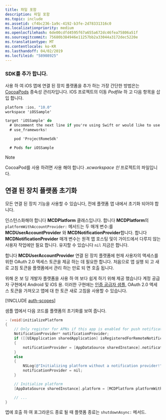 ```yaml
---
title: 파일 포함
description: 파일 포함
ms.topic: include
ms.assetid: cf4bc236-1a9c-4192-b3fe-2d78331316c0
ms.localizationpriority: medium
ms.openlocfilehash: 6de00cdfd4595f67a655a672dc46fea75806a51f
ms.sourcegitcommit: 75680b384946e11257bb2a33044a3172dec5220e
ms.translationtype: MT
ms.contentlocale: ko-KR
ms.lasthandoff: 04/02/2019
ms.locfileid: "58908925"
---
```

### <a name="add-the-sdk"></a>SDK를 추가 합니다.

사용 하 여 iOS 앱에 연결 된 장치 플랫폼을 추가 하는 가장 간단한 방법은는 [CocoaPods](https://cocoapods.org/) 종속성 관리자입니다. IOS 프로젝트의 이동 *Podfile* 하 고 다음 항목을 삽입 합니다.

```ObjectiveC
platform :ios, "10.0"
workspace 'iOSSample'

target 'iOSSample' do
  # Uncomment the next line if you're using Swift or would like to use dynamic frameworks
  # use_frameworks!

    pod 'ProjectRomeSdk'

  # Pods for iOSSample
```

> [!NOTE]
> CocoaPod를 사용 하려면 사용 해야 합니다 _.xcworkspace 인_ 프로젝트의 파일입니다.

## <a name="initialize-the-connected-devices-platform"></a>연결 된 장치 플랫폼 초기화

모든 연결 된 장치 기능을 사용할 수 있습니다, 전에 플랫폼 앱 내에서 초기화 되어야 합니다. 

인스턴스화해야 합니다 **MCDPlatform** 클래스입니다. 합니다 **MCDPlatform**의 `platformWithAccountProvider:` 메서드는 두 매개 변수:를 **MCDUserAccountProvider** 와 **MCDNotificationProvider**합니다. 합니다 **MCDNotificationProvider** 매개 변수는 원격 앱 호스팅 및이 가이드에서 다루지 않는 사용자 작업에만 필요 합니다. 유지할 수 있습니다 `nil` 지금은 합니다.

합니다 **MCDUserAccountProvider** 연결 된 장치 플랫폼에 현재 사용자의 액세스를 위한 OAuth 2.0 액세스 토큰을 제공 하는 데 필요한 합니다. 처음으로 앱 실행 되 고 새로 고침 토큰을 플랫폼에서 관리 하는 만료 되 면 호출 됩니다. 

위해 온 보 딩 개발자 플랫폼을 사용 하 여 보다 쉽게 하기 위해 제공 했습니다 계정 공급자 구현에서 Android 및 iOS 용. 이러한 구현에는 [인증 공급자 샘플](https://github.com/Microsoft/project-rome/tree/master/iOS/samples/account-provider-sample), OAuth 2.0 액세스 토큰을 가져오고 앱에 대 한 토큰 새로 고침을 사용할 수 있습니다.

[!INCLUDE [auth-scopes](../auth-scopes.md)]

샘플 앱에서 다음 코드를 플랫폼의 초기화를 보여 줍니다.

```ObjectiveC
- (void)initializePlatform
{
    // Only register for APNs if this app is enabled for push notifications
    NotificationProvider* notificationProvider;
    if ([[UIApplication sharedApplication] isRegisteredForRemoteNotifications])
    {
        notificationProvider = [AppDataSource sharedInstance].notificationProvider;
    }
    else
    {
        NSLog(@"Initializing platform without a notification provider!");
        notificationProvider = nil;
    }

    // Initialize platform
    [AppDataSource sharedInstance].platform = [MCDPlatform platformWithAccountProvider:[AppDataSource sharedInstance].accountProvider notificationProvider:notificationProvider];

    // ...
}
```

앱에 호출 하 여 포그라운드 종료 될 때 플랫폼 종료는 `shutdownAsync:` 메서드.

